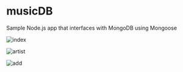 # musicDB

Sample Node.js app that interfaces with MongoDB using Mongoose

![index](https://alanv73.github.io/img/musicdb-index.png)

![artist](https://alanv73.github.io/img/musicdb-artistpage.png)

![add](https://alanv73.github.io/img/musicdb-addmusician.png)
